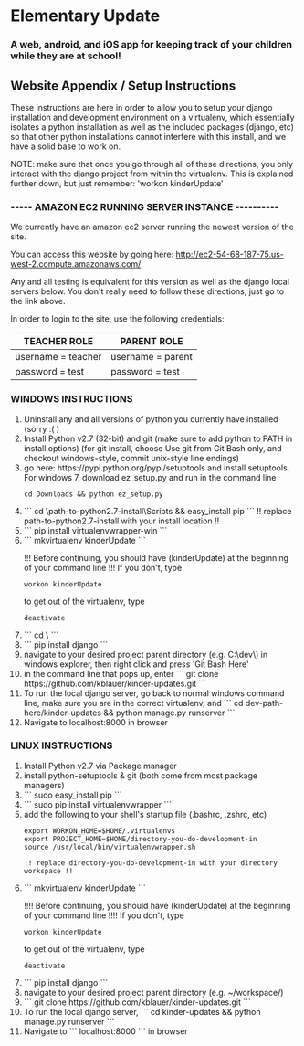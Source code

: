 <h1>Elementary Update</h1>
<h3>A web, android, and iOS app for keeping track of your children while they are at school!</h3>

<h2>Website Appendix / Setup Instructions</h2>

These instructions are here in order to allow you to setup your django installation and development environment on a virtualenv, which essentially isolates a python installation as well as the included packages (django, etc) so that other python installations cannot interfere with this install, and we have a solid base to work on.

NOTE: make sure that once you go through all of these directions, you only interact with the django project from within the virtualenv.  This is explained further down, but just remember: 'workon kinderUpdate'


<h3>----- AMAZON EC2 RUNNING SERVER INSTANCE ----------</h3>

We currently have an amazon ec2 server running the newest version of the site.  

You can access this website by going here: http://ec2-54-68-187-75.us-west-2.compute.amazonaws.com/

Any and all testing is equivalent for this version as well as the django local servers below.  You don't really need to follow these directions, just go to the link above.

In order to login to the site, use the following credentials:

|TEACHER ROLE       | PARENT ROLE       |
|-------------------|-------------------|
|username = teacher | username = parent |
|password = test    | password = test   |


<h3>  WINDOWS INSTRUCTIONS </h3>
<ol>
<li>Uninstall any and all versions of python you currently have installed (sorry :( )</li>
<li>Install Python v2.7 (32-bit) and git
    (make sure to add python to PATH in install options)
    (for git install, choose Use git from Git Bash only, and 
        checkout windows-style, commit unix-style line endings)
</li>

<li>go here: https://pypi.python.org/pypi/setuptools and install setuptools. For windows 7, download ez_setup.py and run in the command line 

```
cd Downloads && python ez_setup.py
```
</li>
    
<li> 
```
cd \path-to-python2.7-install\Scripts && easy_install pip
```
!! replace path-to-python2.7-install with your install location !!
</li>
        
<li>
```
pip install virtualenvwrapper-win
```
</li>

<li> 
```
mkvirtualenv kinderUpdate
```
</li>

!!! Before continuing, you should have (kinderUpdate) at the beginning of your command line !!! 
If you don't, type 
```
workon kinderUpdate
``` 
to get out of the virtualenv, type 
```
deactivate
```

<li>
```
cd \
```
</li>
<li>
```
pip install django
```
</li>
<li>navigate to your desired project parent directory (e.g. C:\dev\) in windows explorer, then right click and press 'Git Bash Here'</li>
<li>in the command line that pops up, enter 
```
git clone https://github.com/kblauer/kinder-updates.git
```
</li>

<li>To run the local django server, go back to normal windows command line, make sure you are in the correct virtualenv, and 
```
cd dev-path-here/kinder-updates && python manage.py runserver
```
</li>

<li> Navigate to localhost:8000 in browser</li>
</ol>


<h3>LINUX INSTRUCTIONS </h3>

<ol>
<li> Install Python v2.7 via Package manager</li>
<li>install python-setuptools & git (both come from most package managers)</li>
<li> 
```
sudo easy_install pip
```
</li>
<li> 
```
sudo pip install virtualenvwrapper
```
</li>
<li> add the following to your shell's startup file (.bashrc, .zshrc, etc)

    export WORKON_HOME=$HOME/.virtualenvs
    export PROJECT_HOME=$HOME/directory-you-do-development-in
    source /usr/local/bin/virtualenvwrapper.sh
    
    !! replace directory-you-do-development-in with your directory workspace !!
    
<li> 
```
mkvirtualenv kinderUpdate
```
</li>

!!!! Before continuing, you should have (kinderUpdate) at the beginning of your command line !!!!
If you don't, type 
```
workon kinderUpdate
```
 to get out of the virtualenv, type 
```
deactivate
```

<li> 
```
pip install django
```
</li>
<li> navigate to your desired project parent directory (e.g. ~/workspace/) </li>
<li> 
```
git clone https://github.com/kblauer/kinder-updates.git
``` 
</li>

<li>To run the local django server, 
```
cd kinder-updates && python manage.py runserver
``` 
</li>
<li> Navigate to 
```
localhost:8000
``` 
in browser </li>

</ol>
